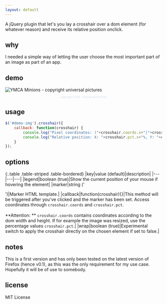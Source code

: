 ```yaml
---
layout: default
---
```

A jQuery plugin that let's you lay a crosshair over a dom element (for whatever reason) and receive its relative position onclick.

## why
I needed a simple way of letting the user choose the most important part of an image as part of an app.

## demo
<div id="demo-wrapper">
  <img id="demo-img" src="http://eschmar.github.io/crosshair.js/images/minions-ymca.jpg" alt="YMCA Minions - copyright universal pictures">
</div>
<p style="color: #D1DBE5; text-align: center; font-size: 9px;">copyright 2013 - Universal Pictures</p>

## usage
~~~ javascript
$('#demo-img').crosshair({
    callback: function(crosshair) {
        console.log("Pixel coordinates: ("+crosshair.coords.x+"|"+crosshair.coords.y+")");
        console.log("Relative position: X: "+crosshair.pct.x+"%, Y: "+crosshair.pct.y+"%");
    }
});
~~~

## options

{:.table .table-striped .table-bordered}
|key|value (default)|description|
|---|---|---|
|legend|boolean (true)|Show the current position of your mouse if hovering the element|
|marker|string ('<div class="crosshair-marker"></div>')|Marker HTML template.|
|callback|function(crosshair){}|This method will be triggered after you've clicked and the marker has been set. Access coordinates through `crosshair.coords` and  `crosshair.pct`. <br><br>**Attention: ** `crosshair.coords` contains coordinates according to the dom width and height. If for example the image was resized, use the percentage values `crosshair.pct`.|
|wrap|boolean (true)|Experimental switch to apply the crosshair directly on the chosen element if set to false.|

## notes
This is a first version and has only been tested on the latest version of Firefox (hence v0.1), as this was the only requirement for my use case. Hopefully it will be of use to somebody.

## license
MIT License
